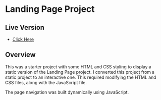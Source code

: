 # Landing Page Project

## Live Version

* [Click Here](https://jzerman2018.github.io/my-refresh-landingpage2019/)

## Overview

This was a starter project with some HTML and CSS styling to display a static version of the Landing Page project. I converted this project from a static project to an interactive one. This required modifying the HTML and CSS files, along with the JavaScript file.

The page navigation was built dynamically using JavaScript.
